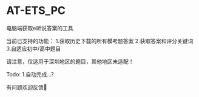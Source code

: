 # AT-ETS_PC
电脑端获取e听说答案的工具

当前已支持的功能：
1.获取历史下载的所有模考题答案
2.获取答案和评分关键词
3.自适应初中/高中题目

请注意，仅适用于深圳地区的题目，其他地区未适配！

Todo:
1.自动完成...?

有问题欢迎反馈🤔
